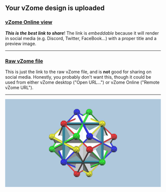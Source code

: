 ## Your vZome design is uploaded

### [vZome Online view][embed]

***This is the best link to share***!  The link is *embeddable* because it will render in social media (e.g. Discord, Twitter, FaceBook...) with a proper title and a preview image.

---

### [Raw vZome file][raw]

This is just the link to the raw vZome file, and is **not** good for
sharing on social media.
Honestly, you probably don't want this, though it could be used from either
vZome desktop ("Open URL...") or vZome Online ("Remote vZome URL").

---

![Image](<5-cube-compound-quaternion-sandwich.png>)


[embed]: <https://vzome.com/app/embed.py?url=https://raw.githubusercontent.com/david-hall/vzome-sharing/main/2021/10/30/01-28-58-5-cube-compound-quaternion-sandwich/5-cube-compound-quaternion-sandwich.vZome>
[raw]: <https://raw.githubusercontent.com/david-hall/vzome-sharing/main/2021/10/30/01-28-58-5-cube-compound-quaternion-sandwich/5-cube-compound-quaternion-sandwich.vZome>
